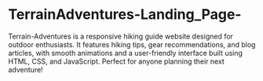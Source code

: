 # TerrainAdventures-Landing_Page-
Terrain-Adventures is a responsive hiking guide website designed for outdoor enthusiasts. It features hiking tips, gear recommendations, and blog articles, with smooth animations and a user-friendly interface built using HTML, CSS, and JavaScript. Perfect for anyone planning their next adventure!
